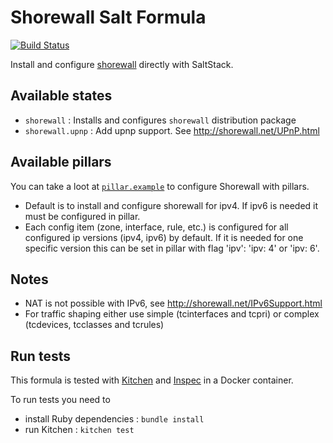 # Shorewall Salt Formula

[![Build Status](https://travis-ci.org/saltstack-formulas/shorewall-formula.svg?branch=master)](https://travis-ci.org/saltstack-formulas/shorewall-formula)

Install and configure [shorewall](http://shorewall.org/) directly with SaltStack.

## Available states

* `shorewall` : Installs and configures `shorewall` distribution package
* `shorewall.upnp` : Add upnp support. See http://shorewall.net/UPnP.html

## Available pillars

You can take a loot at [`pillar.example`](/pillar.example) to configure Shorewall with pillars.

* Default is to install and configure shorewall for ipv4. If ipv6 is needed it must be configured in pillar.
* Each config item (zone, interface, rule, etc.) is configured for all configured ip versions (ipv4, ipv6) by default. If it is needed for one specific version this can be set in pillar with flag 'ipv': 'ipv: 4' or 'ipv: 6'.

## Notes

* NAT is not possible with IPv6, see http://shorewall.net/IPv6Support.html
* For traffic shaping either use simple (tcinterfaces and tcpri) or complex (tcdevices, tcclasses and tcrules)

## Run tests

This formula is tested with [Kitchen](https://kitchen.ci/) and [Inspec](https://www.inspec.io/) in a Docker container.

To run tests you need to

* install Ruby dependencies : `bundle install`
* run Kitchen : `kitchen test`
